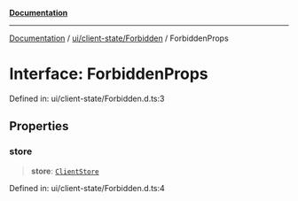 [**Documentation**](../../../../index.md)

***

[Documentation](../../../../index.md) / [ui/client-state/Forbidden](../index.md) / ForbiddenProps

# Interface: ForbiddenProps

Defined in: ui/client-state/Forbidden.d.ts:3

## Properties

### store

> **store**: [`ClientStore`](../../../../stores/ClientStore/classes/ClientStore.md)

Defined in: ui/client-state/Forbidden.d.ts:4

